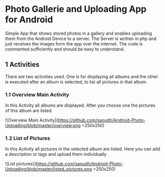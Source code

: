 # Photo Gallerie and Uploading App for Android
Simple App that shows stored photos in a gallery and enables uploading them from the Android Device to a server. The Server is written in php and just receives the images form the app over the internet. 
The code is commented sufficiently and should be easy to understand. 

## 1 Activities 
There are two activities used. One is for displaying all albums and the other is executed after an album is selected, to list all pictures in that album.

### 1.1 Overview Main Activity
In this Activity all albums are displayed. After you choose one the pictures of this album are listed.

![Overview Main Activity](https://github.com/saoudh/Android-Photo-Uploading/blob/master/overview.png  =250x250)

### 1.2 List of Pictures
In this Activity all pictures in the selected album are listed. Here you can add a description or tags and upload them individually

![List pictures](https://github.com/saoudh/Android-Photo-Uploading/blob/master/listed_pictures.png  =250x250)
